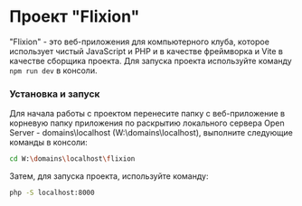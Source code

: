 # Проект "Flixion"

"Flixion" - это веб-приложения для компьютерного клуба, которое использует чистый JavaScript и PHP и в качестве фреймворка и Vite в качестве сборщика проекта. Для запуска проекта используйте команду `npm run dev` в консоли.

### Установка и запуск

Для начала работы с проектом перенесите папку с веб-приложение в корневую папку приложения по раскрытию локального сервера Open Server - domains\localhost (W:\domains\localhost), выполните следующие команды в консоли:

```sh
cd W:\domains\localhost\flixion
```

Затем, для запуска проекта, используйте команду:

```sh
php -S localhost:8000
```